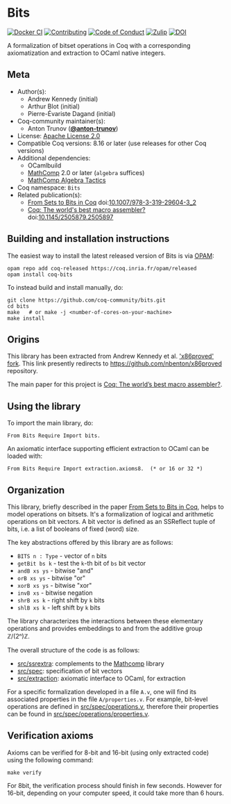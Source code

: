 <!---
This file was generated from `meta.yml`, please do not edit manually.
Follow the instructions on https://github.com/coq-community/templates to regenerate.
--->
# Bits

[![Docker CI][docker-action-shield]][docker-action-link]
[![Contributing][contributing-shield]][contributing-link]
[![Code of Conduct][conduct-shield]][conduct-link]
[![Zulip][zulip-shield]][zulip-link]
[![DOI][doi-shield]][doi-link]

[docker-action-shield]: https://github.com/coq-community/bits/actions/workflows/docker-action.yml/badge.svg?branch=master
[docker-action-link]: https://github.com/coq-community/bits/actions/workflows/docker-action.yml

[contributing-shield]: https://img.shields.io/badge/contributions-welcome-%23f7931e.svg
[contributing-link]: https://github.com/coq-community/manifesto/blob/master/CONTRIBUTING.md

[conduct-shield]: https://img.shields.io/badge/%E2%9D%A4-code%20of%20conduct-%23f15a24.svg
[conduct-link]: https://github.com/coq-community/manifesto/blob/master/CODE_OF_CONDUCT.md

[zulip-shield]: https://img.shields.io/badge/chat-on%20zulip-%23c1272d.svg
[zulip-link]: https://coq.zulipchat.com/#narrow/stream/237663-coq-community-devs.20.26.20users


[doi-shield]: https://zenodo.org/badge/DOI/10.1007/978-3-319-29604-3_2.svg
[doi-link]: https://doi.org/10.1007/978-3-319-29604-3_2

A formalization of bitset operations in Coq with a corresponding
axiomatization and extraction to OCaml native integers.

## Meta

- Author(s):
  - Andrew Kennedy (initial)
  - Arthur Blot (initial)
  - Pierre-Évariste Dagand (initial)
- Coq-community maintainer(s):
  - Anton Trunov ([**@anton-trunov**](https://github.com/anton-trunov))
- License: [Apache License 2.0](LICENSE)
- Compatible Coq versions: 8.16 or later (use releases for other Coq versions)
- Additional dependencies:
  - OCamlbuild
  - [MathComp](https://math-comp.github.io) 2.0 or later (`algebra` suffices)
  - [MathComp Algebra Tactics](https://github.com/math-comp/algebra-tactics)
- Coq namespace: `Bits`
- Related publication(s):
  - [From Sets to Bits in Coq](https://hal.archives-ouvertes.fr/hal-01251943/document) doi:[10.1007/978-3-319-29604-3_2](https://doi.org/10.1007/978-3-319-29604-3_2)
  - [Coq: The world's best macro assembler?](https://www.microsoft.com/en-us/research/wp-content/uploads/2016/12/coqasm.pdf) doi:[10.1145/2505879.2505897](https://doi.org/10.1145/2505879.2505897)

## Building and installation instructions

The easiest way to install the latest released version of Bits
is via [OPAM](https://opam.ocaml.org/doc/Install.html):

```shell
opam repo add coq-released https://coq.inria.fr/opam/released
opam install coq-bits
```

To instead build and install manually, do:

``` shell
git clone https://github.com/coq-community/bits.git
cd bits
make   # or make -j <number-of-cores-on-your-machine> 
make install
```


## Origins

This library has been extracted from Andrew Kennedy et al. ['x86proved' fork][xprovedkennedy].
This link presently redirects to https://github.com/nbenton/x86proved repository.

The main paper for this project is [Coq: The world’s best macro assembler?][coqasm].

## Using the library

To import the main library, do:
```coq
From Bits Require Import bits.
```

An axiomatic interface supporting efficient extraction to OCaml can be
loaded with:
```coq
From Bits Require Import extraction.axioms8.  (* or 16 or 32 *)
```

## Organization

This library, briefly described in the paper [From Sets to Bits in Coq][bitstosets],
helps to model operations on bitsets. It's a formalization of
logical and arithmetic operations on bit vectors. A bit vector is defined as an
SSReflect tuple of bits, i.e. a list of booleans of fixed (word) size.

The key abstractions offered by this library are as follows:
- `BITS n : Type` - vector of `n` bits
- `getBit bs k` - test the `k`-th bit of `bs` bit vector
- `andB xs ys` - bitwise "and"
- `orB xs ys` - bitwise "or"
- `xorB xs ys` - bitwise "xor"
- `invB xs` - bitwise negation
- `shrB xs k` - right shift by `k` bits
- `shlB xs k` - left shift by `k` bits

The library characterizes the interactions between these elementary operations
and provides embeddings to and from the additive group ℤ/(2ⁿ)ℤ.

The overall structure of the code is as follows:
- [src/ssrextra](src/ssrextra): complements to the [Mathcomp][mathcomp] library
- [src/spec](src/spec): specification of bit vectors
- [src/extraction](src/extraction): axiomatic interface to OCaml, for extraction

For a specific formalization developed in a file `A.v`, one will find its
associated properties in the file `A/properties.v`. For example, bit-level
operations are defined in [src/spec/operations.v](src/spec/operations.v),
therefore their properties can be found in
[src/spec/operations/properties.v](src/spec/operations/properties.v).

## Verification axioms

Axioms can be verified for 8-bit and 16-bit (using only extracted code) using
the following command:
```shell
make verify
```

For 8bit, the verification process should finish in few seconds. However
for 16-bit, depending on your computer speed, it could take more than 6
hours.

[bitstosets]: https://hal.archives-ouvertes.fr/hal-01251943/document
[coqasm]: https://www.microsoft.com/en-us/research/wp-content/uploads/2016/12/coqasm.pdf
[xprovedkennedy]: https://x86proved.codeplex.com/SourceControl/network/forks/andrewjkennedy/x86proved/latest#src/bits.v
[mathcomp]: https://github.com/math-comp/math-comp
